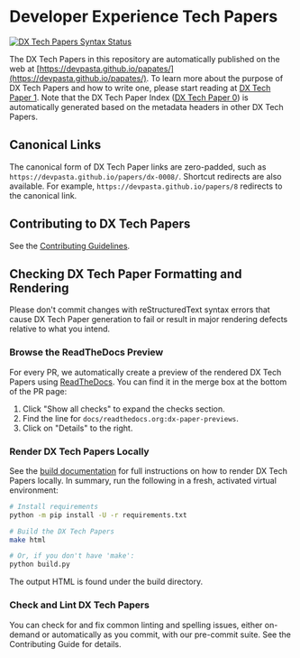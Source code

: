 # Developer Experience Tech Papers

[![DX Tech Papers Syntax Status](https://github.com/devpasta/papers/actions/workflows/syntax.yml/badge.svg)](https://github.com/devpasta/papers/actions)

The DX Tech Papers in this repository are automatically published on the web at [https://devpasta.github.io/papates/](https://devpasta.github.io/papates/). 
To learn more about the purpose of DX Tech Papers and how to write one, please start reading at [DX Tech Paper 1](https://devpasta.github.io/papers/dx-0001/). 
Note that the DX Tech Paper Index ([DX Tech Paper 0](https://devpasta.github.io/papers/dx-0000/)) is automatically generated based on the metadata headers in other DX Tech Papers.

## Canonical Links

The canonical form of DX Tech Paper links are zero-padded, such as `https://devpasta.github.io/papers/dx-0008/`. Shortcut redirects are also available. For example, `https://devpasta.github.io/papers/8` redirects to the canonical link.

## Contributing to DX Tech Papers

See the [Contributing Guidelines](./CONTRIBUTING.md).

## Checking DX Tech Paper Formatting and Rendering

Please don't commit changes with reStructuredText syntax errors that cause DX Tech Paper generation to fail or result in major rendering defects relative to what you intend.

### Browse the ReadTheDocs Preview

For every PR, we automatically create a preview of the rendered DX Tech Papers using [ReadTheDocs](https://readthedocs.org/). You can find it in the merge box at the bottom of the PR page:

1. Click "Show all checks" to expand the checks section.
2. Find the line for `docs/readthedocs.org:dx-paper-previews`.
3. Click on "Details" to the right.

### Render DX Tech Papers Locally

See the [build documentation](./docs/build.rst) for full instructions on how to render DX Tech Papers locally. In summary, run the following in a fresh, activated virtual environment:

```bash
# Install requirements
python -m pip install -U -r requirements.txt

# Build the DX Tech Papers
make html

# Or, if you don't have 'make':
python build.py
```

The output HTML is found under the build directory.

### Check and Lint DX Tech Papers

You can check for and fix common linting and spelling issues, either on-demand or automatically as you commit, with our pre-commit suite. See the Contributing Guide for details.

